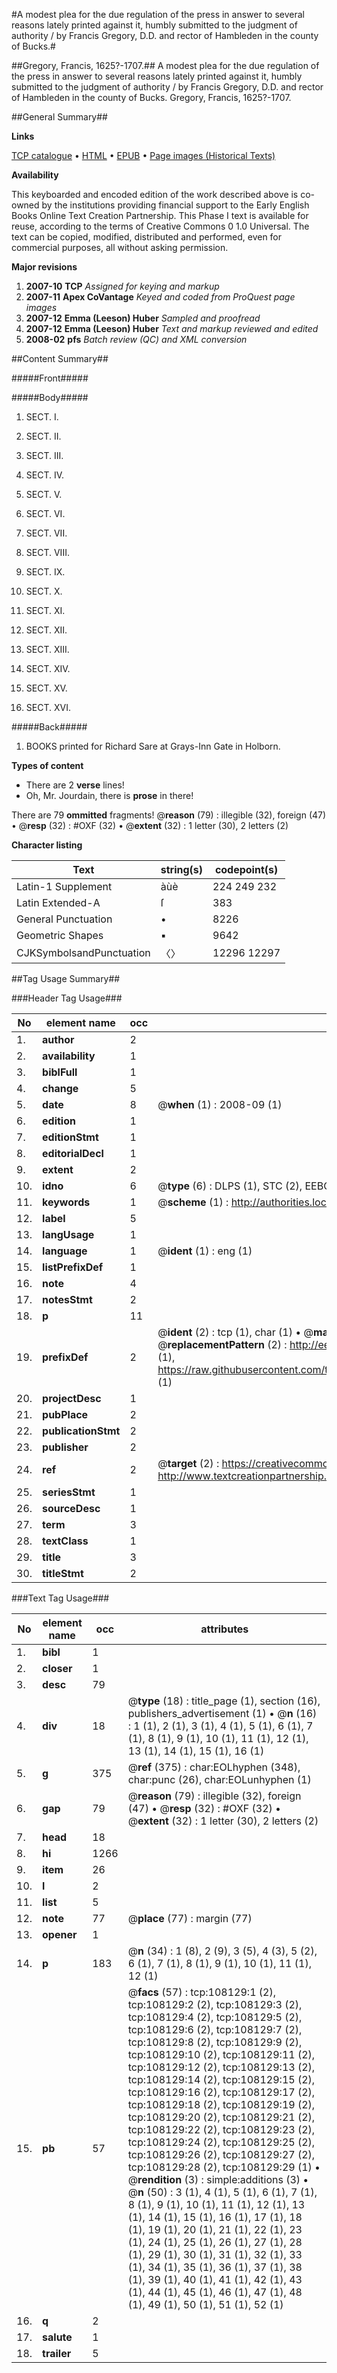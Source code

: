 #A modest plea for the due regulation of the press in answer to several reasons lately printed against it, humbly submitted to the judgment of authority / by Francis Gregory, D.D. and rector of Hambleden in the county of Bucks.#

##Gregory, Francis, 1625?-1707.##
A modest plea for the due regulation of the press in answer to several reasons lately printed against it, humbly submitted to the judgment of authority / by Francis Gregory, D.D. and rector of Hambleden in the county of Bucks.
Gregory, Francis, 1625?-1707.

##General Summary##

**Links**

[TCP catalogue](http://www.ota.ox.ac.uk/tcp/)  • 
[HTML](http://tei.it.ox.ac.uk/tcp/Texts-HTML/free/A42/A42050.html)  • 
[EPUB](http://tei.it.ox.ac.uk/tcp/Texts-EPUB/free/A42/A42050.epub) • 
[Page images (Historical Texts)](https://data.historicaltexts.jisc.ac.uk/view?pubId=eebo-18665122e&pageId=eebo-18665122e-108129-1)

**Availability**

This keyboarded and encoded edition of the
	       work described above is co-owned by the institutions
	       providing financial support to the Early English Books
	       Online Text Creation Partnership. This Phase I text is
	       available for reuse, according to the terms of Creative
	       Commons 0 1.0 Universal. The text can be copied,
	       modified, distributed and performed, even for
	       commercial purposes, all without asking permission.

**Major revisions**

1. __2007-10__ __TCP__ *Assigned for keying and markup*
1. __2007-11__ __Apex CoVantage__ *Keyed and coded from ProQuest page images*
1. __2007-12__ __Emma (Leeson) Huber__ *Sampled and proofread*
1. __2007-12__ __Emma (Leeson) Huber__ *Text and markup reviewed and edited*
1. __2008-02__ __pfs__ *Batch review (QC) and XML conversion*

##Content Summary##

#####Front#####

#####Body#####

1. SECT. I.

1. SECT. II.

1. SECT. III.

1. SECT. IV.

1. SECT. V.

1. SECT. VI.

1. SECT. VII.

1. SECT. VIII.

1. SECT. IX.

1. SECT. X.

1. SECT. XI.

1. SECT. XII.

1. SECT. XIII.

1. SECT. XIV.

1. SECT. XV.

1. SECT. XVI.

#####Back#####

1. BOOKS printed for Richard Sare at Grays-Inn Gate in Holborn.

**Types of content**

  * There are 2 **verse** lines!
  * Oh, Mr. Jourdain, there is **prose** in there!

There are 79 **ommitted** fragments! 
 @__reason__ (79) : illegible (32), foreign (47)  •  @__resp__ (32) : #OXF (32)  •  @__extent__ (32) : 1 letter (30), 2 letters (2)

**Character listing**


|Text|string(s)|codepoint(s)|
|---|---|---|
|Latin-1 Supplement|àùè|224 249 232|
|Latin Extended-A|ſ|383|
|General Punctuation|•|8226|
|Geometric Shapes|▪|9642|
|CJKSymbolsandPunctuation|〈〉|12296 12297|

##Tag Usage Summary##

###Header Tag Usage###

|No|element name|occ|attributes|
|---|---|---|---|
|1.|__author__|2||
|2.|__availability__|1||
|3.|__biblFull__|1||
|4.|__change__|5||
|5.|__date__|8| @__when__ (1) : 2008-09 (1)|
|6.|__edition__|1||
|7.|__editionStmt__|1||
|8.|__editorialDecl__|1||
|9.|__extent__|2||
|10.|__idno__|6| @__type__ (6) : DLPS (1), STC (2), EEBO-CITATION (1), OCLC (1), VID (1)|
|11.|__keywords__|1| @__scheme__ (1) : http://authorities.loc.gov/ (1)|
|12.|__label__|5||
|13.|__langUsage__|1||
|14.|__language__|1| @__ident__ (1) : eng (1)|
|15.|__listPrefixDef__|1||
|16.|__note__|4||
|17.|__notesStmt__|2||
|18.|__p__|11||
|19.|__prefixDef__|2| @__ident__ (2) : tcp (1), char (1)  •  @__matchPattern__ (2) : ([0-9\-]+):([0-9IVX]+) (1), (.+) (1)  •  @__replacementPattern__ (2) : http://eebo.chadwyck.com/downloadtiff?vid=$1&page=$2 (1), https://raw.githubusercontent.com/textcreationpartnership/Texts/master/tcpchars.xml#$1 (1)|
|20.|__projectDesc__|1||
|21.|__pubPlace__|2||
|22.|__publicationStmt__|2||
|23.|__publisher__|2||
|24.|__ref__|2| @__target__ (2) : https://creativecommons.org/publicdomain/zero/1.0/ (1), http://www.textcreationpartnership.org/docs/. (1)|
|25.|__seriesStmt__|1||
|26.|__sourceDesc__|1||
|27.|__term__|3||
|28.|__textClass__|1||
|29.|__title__|3||
|30.|__titleStmt__|2||


###Text Tag Usage###

|No|element name|occ|attributes|
|---|---|---|---|
|1.|__bibl__|1||
|2.|__closer__|1||
|3.|__desc__|79||
|4.|__div__|18| @__type__ (18) : title_page (1), section (16), publishers_advertisement (1)  •  @__n__ (16) : 1 (1), 2 (1), 3 (1), 4 (1), 5 (1), 6 (1), 7 (1), 8 (1), 9 (1), 10 (1), 11 (1), 12 (1), 13 (1), 14 (1), 15 (1), 16 (1)|
|5.|__g__|375| @__ref__ (375) : char:EOLhyphen (348), char:punc (26), char:EOLunhyphen (1)|
|6.|__gap__|79| @__reason__ (79) : illegible (32), foreign (47)  •  @__resp__ (32) : #OXF (32)  •  @__extent__ (32) : 1 letter (30), 2 letters (2)|
|7.|__head__|18||
|8.|__hi__|1266||
|9.|__item__|26||
|10.|__l__|2||
|11.|__list__|5||
|12.|__note__|77| @__place__ (77) : margin (77)|
|13.|__opener__|1||
|14.|__p__|183| @__n__ (34) : 1 (8), 2 (9), 3 (5), 4 (3), 5 (2), 6 (1), 7 (1), 8 (1), 9 (1), 10 (1), 11 (1), 12 (1)|
|15.|__pb__|57| @__facs__ (57) : tcp:108129:1 (2), tcp:108129:2 (2), tcp:108129:3 (2), tcp:108129:4 (2), tcp:108129:5 (2), tcp:108129:6 (2), tcp:108129:7 (2), tcp:108129:8 (2), tcp:108129:9 (2), tcp:108129:10 (2), tcp:108129:11 (2), tcp:108129:12 (2), tcp:108129:13 (2), tcp:108129:14 (2), tcp:108129:15 (2), tcp:108129:16 (2), tcp:108129:17 (2), tcp:108129:18 (2), tcp:108129:19 (2), tcp:108129:20 (2), tcp:108129:21 (2), tcp:108129:22 (2), tcp:108129:23 (2), tcp:108129:24 (2), tcp:108129:25 (2), tcp:108129:26 (2), tcp:108129:27 (2), tcp:108129:28 (2), tcp:108129:29 (1)  •  @__rendition__ (3) : simple:additions (3)  •  @__n__ (50) : 3 (1), 4 (1), 5 (1), 6 (1), 7 (1), 8 (1), 9 (1), 10 (1), 11 (1), 12 (1), 13 (1), 14 (1), 15 (1), 16 (1), 17 (1), 18 (1), 19 (1), 20 (1), 21 (1), 22 (1), 23 (1), 24 (1), 25 (1), 26 (1), 27 (1), 28 (1), 29 (1), 30 (1), 31 (1), 32 (1), 33 (1), 34 (1), 35 (1), 36 (1), 37 (1), 38 (1), 39 (1), 40 (1), 41 (1), 42 (1), 43 (1), 44 (1), 45 (1), 46 (1), 47 (1), 48 (1), 49 (1), 50 (1), 51 (1), 52 (1)|
|16.|__q__|2||
|17.|__salute__|1||
|18.|__trailer__|5||

